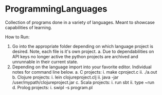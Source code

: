 # ProgrammingLanguages
Collection of programs done in a variety of languages. Meant to showcase capabilities of learning. 

How to Run:
1. Go into the appropriate folder depending on which language project is desired. Note, each file is it's own project. 
  a. Due to dependabilities on API keys no longer active the python projects are archived and unrunnable in their current state. 
2. Depending on the language import into your favorite editor. Individual notes for command line below.
  a. C projects:
    i. make cproject.c
    ii. ./a.out
  b. Clojure projects:
    i. lein clojureproject.clj
    ii. java -jar /user/mypath/clojureproject.jar
  c. Scala projects:
    i. run sbt
    ii. type ~run 
  d. Prolog projects:
    i. swipl -s program.pl


